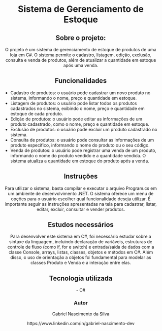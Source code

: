<h1 align="center">Sistema de Gerenciamento de Estoque</h1>

  <h2 align="center">Sobre o projeto:</h2>
  <p align ="center">O projeto é um sistema de gerenciamento de estoque de produtos de uma loja em C#. O sistema permite o cadastro, listagem, edição, exclusão, consulta e venda de produtos, além de atualizar a quantidade em estoque após uma venda.</p>

  <h2 align="center">Funcionalidades</h2>
  <ul>
    <li>Cadastro de produtos: o usuário pode cadastrar um novo produto no sistema, informando o nome, preço e quantidade em estoque.</li>
    <li>Listagem de produtos: o usuário pode listar todos os produtos cadastrados no sistema, exibindo o nome, preço e quantidade em estoque de cada produto.</li>
    <li>Edição de produtos: o usuário pode editar as informações de um produto cadastrado, como o nome, preço e quantidade em estoque.</li>
    <li>Exclusão de produtos: o usuário pode excluir um produto cadastrado no sistema.</li>
    <li>Consulta de produtos: o usuário pode consultar as informações de um produto específico, informando o nome do produto ou o seu código.</li>
    <li>Venda de produtos: o usuário pode registrar uma venda de um produto, informando o nome do produto vendido e a quantidade vendida. O sistema atualiza a quantidade em estoque do produto após a venda.</li>
  </ul>

  <h2 align="center">Instruções</h2>
  <p align ="center">Para utilizar o sistema, basta compilar e executar o arquivo Program.cs em um ambiente de desenvolvimento .NET. O sistema oferece um menu de opções para o usuário escolher qual funcionalidade deseja utilizar. É importante seguir as instruções apresentadas na tela para cadastrar, listar, editar, excluir, consultar e vender produtos.</p>
 
<div align="center">
  <h2> Estudos necessários </h2>
  <p>Para desenvolver este sistema em C#, foi necessário estudar sobre a sintaxe da linguagem, incluindo declaração de variáveis, estruturas de controle de fluxo (como if, for e switch) e entrada/saída de dados com a classe Console, arrays, listas, classes, objetos e métodos em C#. Além disso, o uso de orientação a objetos foi fundamental para modelar as classes Produto e Venda e a interação entre elas.</p>
<div>

<div align="center">
  <h2> Tecnologia utilizada</h2>
  - C#
<div>

<h3 align="center"> Autor</h3>
<p align="center"> Gabriel Nascimento da Silva</p>
<p align="center">https://www.linkedin.com/in/gabriel-nascimento-dev</p>
